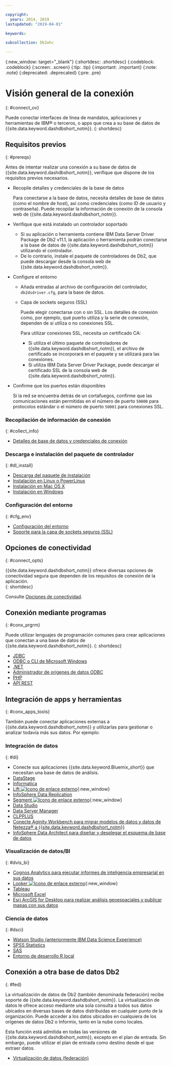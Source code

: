```yaml
---

copyright:
  years: 2014, 2019
lastupdated: "2019-04-01"

keywords:

subcollection: Db2whc

---
```


<!-- Attribute definitions --> 
{:new_window: target="_blank"}
{:shortdesc: .shortdesc}
{:codeblock: .codeblock}
{:screen: .screen}
{:tip: .tip}
{:important: .important}
{:note: .note}
{:deprecated: .deprecated}
{:pre: .pre}

# Visión general de la conexión
{: #connect_ov}

Puede conectar interfaces de línea de mandatos, aplicaciones y herramientas de IBM® o terceros, o apps que crea a su base de datos de {{site.data.keyword.dashdbshort_notm}}. 
{: shortdesc}

## Requisitos previos
{: #prereqs}

Antes de intentar realizar una conexión a su base de datos de {{site.data.keyword.dashdbshort_notm}}, verifique que dispone de los requisitos previos necesarios. 

- Recopile detalles y credenciales de la base de datos

   Para conectarse a la base de datos, necesita detalles de base de datos (como el nombre de host), así como credenciales (como ID de usuario y contraseña). Puede recopilar la información de conexión de la consola web de {{site.data.keyword.dashdbshort_notm}}.

- Verifique que está instalado un controlador soportado

   - Si su aplicación o herramienta contiene IBM Data Server Driver Package de Db2 v11.1, la aplicación o herramienta podrán conectarse a la base de datos de {{site.data.keyword.dashdbshort_notm}} utilizando el controlador.
   - De lo contrario, instale el paquete de controladores de Db2, que puede descargar desde la consola web de {{site.data.keyword.dashdbshort_notm}}.

- Configure el entorno

  - Añada entradas al archivo de configuración del controlador, `db2dsdriver.cfg`, para la base de datos.
  - Capa de sockets seguros (SSL)

    Puede elegir conectarse con o sin SSL. Los detalles de conexión como, por ejemplo, qué puerto utiliza y la serie de conexión, dependen de si utiliza o no conexiones SSL.

    Para utilizar conexiones SSL, necesita un certificado CA:
    - Si utiliza el último paquete de controladores de {{site.data.keyword.dashdbshort_notm}}, el archivo de certificado se incorporará en el paquete y se utilizará para las conexiones.
    - Si utiliza IBM Data Server Driver Package, puede descargar el certificado SSL de la consola web de {{site.data.keyword.dashdbshort_notm}}.

- Confirme que los puertos están disponibles

   Si la red se encuentra detrás de un cortafuegos, confirme que las comunicaciones están permitidas en el número de puerto `50000` para protocolos estándar o el número de puerto `50001` para conexiones SSL.

<!-- Before you can connect to your {{site.data.keyword.dashdbshort_notm}} database, verify that you completed downloading and installing the necessary components on the prerequisites checklist: 

- [Prerequisites checklist](prereqs.html) -->

### Recopilación de información de conexión
{: #collect_info}

- [Detalles de base de datos y credenciales de conexión](/docs/services/Db2whc/connecting?topic=Db2whc-db_details_cxn_creds#db_details_cxn_creds)

### Descarga e instalación del paquete de controlador
{: #dl_install}

- [Descarga del paquete de instalación](/docs/services/Db2whc/connecting?topic=Db2whc-dr_pkg#dr_pkg)
- [Instalación en Linux o PowerLinux](/docs/services/Db2whc/connecting?topic=Db2whc-install_dr_pkg_linux#install_dr_pkg_linux)
- [Instalación en Mac OS X](/docs/services/Db2whc/connecting?topic=Db2whc-install_dr_pkg_mac#install_dr_pkg_mac)
- [Instalación en Windows](/docs/services/Db2whc/connecting?topic=Db2whc-install_dr_pkg_windows#install_dr_pkg_windows)

### Configuración del entorno
{: #cfg_env}

- [Configuración del entorno](/docs/services/Db2whc/connecting?topic=Db2whc-cfg_loc_env#cfg_loc_env)
- [Soporte para la capa de sockets seguros (SSL)](/docs/services/Db2whc/connecting?topic=Db2whc-ssl_support#ssl_support)

## Opciones de conectividad
{: #connect_opts}

{{site.data.keyword.dashdbshort_notm}} ofrece diversas opciones de conectividad segura que dependen de los requisitos de conexión de la aplicación.  
{: shortdesc}

Consulte [Opciones de conectividad](/docs/services/Db2whc/connecting?topic=Db2whc-connect_options#connect_options).

## Conexión mediante programas
{: #conx_prgrm}

Puede utilizar lenguajes de programación comunes para crear aplicaciones que conectan a una base de datos de {{site.data.keyword.dashdbshort_notm}}.
{: shortdesc}

- [JDBC](/docs/services/Db2whc/connecting?topic=Db2whc-con_prog_jdbc#con_prog_jdbc)
- [ODBC o CLI de Microsoft Windows](/docs/services/Db2whc/connecting?topic=Db2whc-con_prog_odbc_cli#con_prog_odbc_cli)
- [.NET](/docs/services/Db2whc/connecting?topic=Db2whc-con_prog_net#con_prog_net)
- [Administrador de orígenes de datos ODBC](/docs/services/Db2whc/connecting?topic=Db2whc-con_prog_odbc_dsa#con_prog_odbc_dsa)
- [PHP](/docs/services/Db2whc/connecting?topic=Db2whc-con_prog_php#con_prog_php)
- [API REST](/docs/services/Db2whc/connecting?topic=Db2whc-con_rest_api#con_rest_api)
<!-- - [C++]() -->
<!-- - [Java]() -->
<!-- - [Node.js]() -->
<!-- - [Perl]() -->
<!-- - [Python]() -->

## Integración de apps y herramientas
{: #conx_apps_tools}

También puede conectar aplicaciones externas a {{site.data.keyword.dashdbshort_notm}} y utilizarlas para gestionar o analizar todavía más sus datos. Por ejemplo:

### Integración de datos
{: #di}

- Conecte sus aplicaciones {{site.data.keyword.Bluemix_short}} que necesitan una base de datos de análisis.
- [DataStage](/docs/services/Db2whc/connecting?topic=Db2whc-data_int#datastage)
- [Informatica](/docs/services/Db2whc/connecting?topic=Db2whc-data_int#informatica)
- [Lift ![Icono de enlace externo](../../../icons/launch-glyph.svg "Icono de enlace externo")](https://www.lift-cli.cloud.ibm.com/#docs){:new_window}
- [InfoSphere Data Replication](/docs/services/Db2whc/connecting?topic=Db2whc-data_int#idr)
- [Segment ![Icono de enlace externo](../../../icons/launch-glyph.svg "Icono de enlace externo")](https://segment.com/docs/destinations/db2/){:new_window}
- [Data Studio](/docs/services/Db2whc/connecting?topic=Db2whc-data_int#data_studio)
- [Data Server Manager](/docs/services/Db2whc/connecting?topic=Db2whc-data_int#dsm)
- [CLPPLUS](/docs/services/Db2whc/connecting?topic=Db2whc-data_int#clpplus)
- [Conecte Aginity Workbench para migrar modelos de datos y datos de Netezza® a {{site.data.keyword.dashdbshort_notm}}](/docs/services/Db2whc/connecting?topic=Db2whc-data_int#aginity_wb)
- [InfoSphere Data Architect para diseñar y desplegar el esquema de base de datos](/docs/services/Db2whc/connecting?topic=Db2whc-data_int#ida)

### Visualización de datos/BI
{: #dvis_bi}

- [Cognos Analytics para ejecutar informes de inteligencia empresarial en sus datos](/docs/services/Db2whc/connecting?topic=Db2whc-data_vis_bi#cognos)
- [Looker ![Icono de enlace externo](../../../icons/launch-glyph.svg "Icono de enlace externo")](https://docs.looker.com/setup-and-management/connecting-to-db){:new_window}
- [Tableau](/docs/services/Db2whc/connecting?topic=Db2whc-data_vis_bi#tableau)
- [Microsoft Excel](/docs/services/Db2whc/connecting?topic=Db2whc-data_vis_bi#excel)
- [Esri ArcGIS for Desktop para realizar análisis geoespaciales y publicar mapas con sus datos](/docs/services/Db2whc/connecting?topic=Db2whc-data_vis_bi#esri_arcgis)

### Ciencia de datos
{: #dsci}

- [Watson Studio (anteriormente IBM Data Science Experience)](/docs/services/Db2whc/connecting?topic=Db2whc-ds#watson_studio)
- [SPSS Statistics](/docs/services/Db2whc/connecting?topic=Db2whc-ds#spss_stats)
- [SAS](/docs/services/Db2whc/connecting?topic=Db2whc-ds#sas)
- [Entorno de desarrollo R local](/docs/services/Db2whc/connecting?topic=Db2whc-ds#r_dev_env)

## Conexión a otra base de datos Db2
{: #fed}

La virtualización de datos de Db2 (también denominada federación) recibe soporte de {{site.data.keyword.dashdbshort_notm}}. La virtualización de datos le ofrece acceso mediante una sola consulta a todos sus datos ubicados en diversas bases de datos distribuidas en cualquier punto de la organización. Puede acceder a los datos ubicados en cualquiera de los orígenes de datos Db2 o Informix, tanto en la nube como locales. 

Esta función está admitida en todas las versiones de {{site.data.keyword.dashdbshort_notm}}, excepto en el plan de entrada. Sin embargo, puede utilizar el plan de entrada como destino desde el que extraer datos.

- [Virtualización de datos (federación)](/docs/services/Db2whc?topic=Db2whc-data_virt_fed#data_virt_fed)


